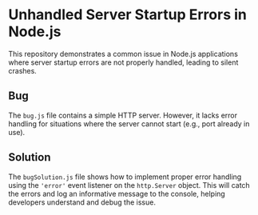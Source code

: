 # Unhandled Server Startup Errors in Node.js

This repository demonstrates a common issue in Node.js applications where server startup errors are not properly handled, leading to silent crashes.

## Bug
The `bug.js` file contains a simple HTTP server.  However, it lacks error handling for situations where the server cannot start (e.g., port already in use).

## Solution
The `bugSolution.js` file shows how to implement proper error handling using the `'error'` event listener on the `http.Server` object. This will catch the errors and log an informative message to the console, helping developers understand and debug the issue.